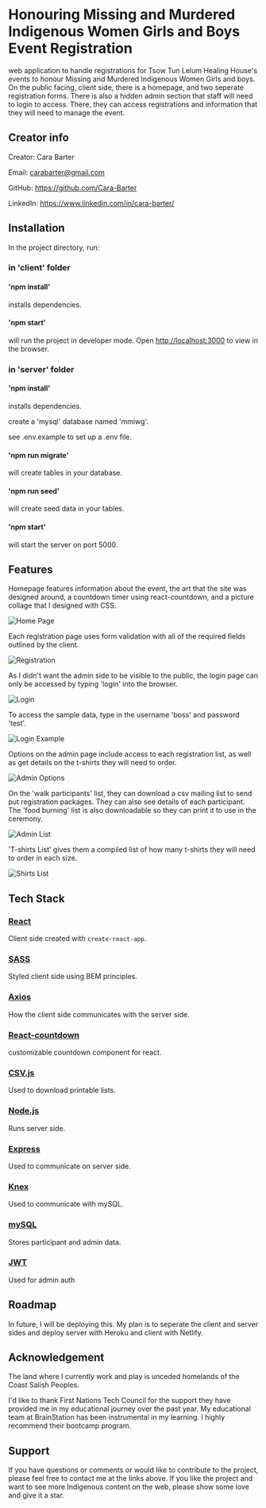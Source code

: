 # Honouring Missing and Murdered Indigenous Women Girls and Boys Event Registration

web application to handle registrations for Tsow Tun Lelum Healing House's events to honour Missing and Murdered Indigenous Women Girls and boys. On the public facing, client side, there is a homepage, and two seperate registration forms. There is also a hidden admin section that staff will need to login to access. There, they can access registrations and information that they will need to manage the event.

## Creator info

Creator: Cara Barter

Email: carabarter@gmail.com

GitHub: https://github.com/Cara-Barter

LinkedIn: https://www.linkedin.com/in/cara-barter/

## Installation

In the project directory, run:

### in 'client' folder

#### 'npm install' 
installs dependencies.

#### 'npm start'
will run the project in developer mode.
Open [http://localhost:3000](http://localhost:3000) to view in the browser. 

### in 'server' folder

#### 'npm install'
installs dependencies.

create a 'mysql' database named 'mmiwg'.

see .env.example to set up a .env file.

#### 'npm run migrate'
will create tables in your database.

#### 'npm run seed'
will create seed data in your tables. 

#### 'npm start'
will start the server on port 5000.

## Features

Homepage features information about the event, the art that the site was designed around, a countdown timer using react-countdown, and a picture collage that I designed with CSS.

![Home Page](./server/public/readme-screens/mmiwg-homepage.PNG)

Each registration page uses form validation with all of the required fields outlined by the client.

![Registration](./server/public/readme-screens/mmiwg-registration.PNG)

As I didn't want the admin side to be visible to the public, the login page can only be accessed by typing 'login' into the browser.

![Login](./server/public/readme-screens/mmiwg-login.PNG)

To access the sample data, type in the username 'boss' and password 'test'.

![Login Example](./server/public/readme-screens/login-example.PNG)

Options on the admin page include access to each registration list, as well as get details on the t-shirts they will need to order.

![Admin Options](./server/public/readme-screens/admin.PNG)

On the 'walk participants' list, they can download a csv mailing list to send put registration packages. They can also see details of each participant. The 'food burning' list is also downloadable so they can print it to use in the ceremony.

![Admin List](./server/public/readme-screens/admin-options.PNG)

'T-shirts List' gives them a compiled list of how many t-shirts they will need to order in each size.

![Shirts List](./server/public/readme-screens/shirts.PNG)

## Tech Stack

### [React](https://reactjs.org/)
Client side created with `create-react-app`.

### [SASS](https://sass-lang.com/)
Styled client side using BEM principles.

### [Axios](https://axios-http.com/)
How the client side communicates with the server side.

### [React-countdown](https://www.npmjs.com/package/react-countdown)
customizable countdown component for react.

### [CSV.js](https://csv.js.org)
Used to download printable lists.

### [Node.js](https://nodejs.org/en/)
Runs server side.

### [Express](http://expressjs.com/)
Used to communicate on server side.

### [Knex](http://knexjs.org//)
Used to communicate with mySQL.

### [mySQL](https://www.mysql.com/)
Stores participant and admin data.

### [JWT](https://jwt.io/)
Used for admin auth

## Roadmap

In future, I will be deploying this. My plan is to seperate the client and server sides and deploy server with Heroku and client with Netlify.

## Acknowledgement

The land where I currently work and play is unceded homelands of the Coast Salish Peoples. 

I'd like to thank First Nations Tech Council for the support they have provided me in my educational journey over the past year.  My educational team at BrainStation has been instrumental in my learning. I highly recommend their bootcamp program.

## Support

If you have questions or comments or would like to contribute to the project, please feel free to contact me at the links above. If you like the project and want to see more Indigenous content on the web, please show some love and give it a star.
